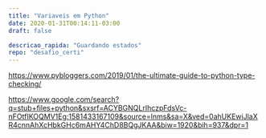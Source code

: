 ```yaml
---
title: "Variaveis em Python"
date: 2020-01-31T00:14:11-03:00
draft: false

descricao_rapida: "Guardando estados"
repo: "desafio_certi"
---
```

https://www.pybloggers.com/2019/01/the-ultimate-guide-to-python-type-checking/

https://www.google.com/search?q=stub+files+python&sxsrf=ACYBGNQLrIhczpFdsVc-nFOtfIKOQMV1Eg:1581433167109&source=lnms&sa=X&ved=0ahUKEwiJlaXR4cnnAhXcHbkGHc6mAHY4ChD8BQgJKAA&biw=1920&bih=937&dpr=1
